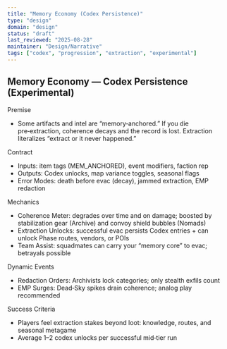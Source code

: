 ```yaml
---
title: "Memory Economy (Codex Persistence)"
type: "design"
domain: "design"
status: "draft"
last_reviewed: "2025-08-28"
maintainer: "Design/Narrative"
tags: ["codex", "progression", "extraction", "experimental"]
---
```


## Memory Economy — Codex Persistence (Experimental)

Premise

- Some artifacts and intel are “memory‑anchored.” If you die pre‑extraction, coherence decays and the record is lost. Extraction literalizes “extract or it never happened.”

Contract

- Inputs: item tags (MEM_ANCHORED), event modifiers, faction rep
- Outputs: Codex unlocks, map variance toggles, seasonal flags
- Error Modes: death before evac (decay), jammed extraction, EMP redaction

Mechanics

- Coherence Meter: degrades over time and on damage; boosted by stabilization gear (Archive) and convoy shield bubbles (Nomads)
- Extraction Unlocks: successful evac persists Codex entries + can unlock Phase routes, vendors, or POIs
- Team Assist: squadmates can carry your “memory core” to evac; betrayals possible

Dynamic Events

- Redaction Orders: Archivists lock categories; only stealth exfils count
- EMP Surges: Dead‑Sky spikes drain coherence; analog play recommended

Success Criteria

- Players feel extraction stakes beyond loot: knowledge, routes, and seasonal metagame
- Average 1–2 codex unlocks per successful mid‑tier run
